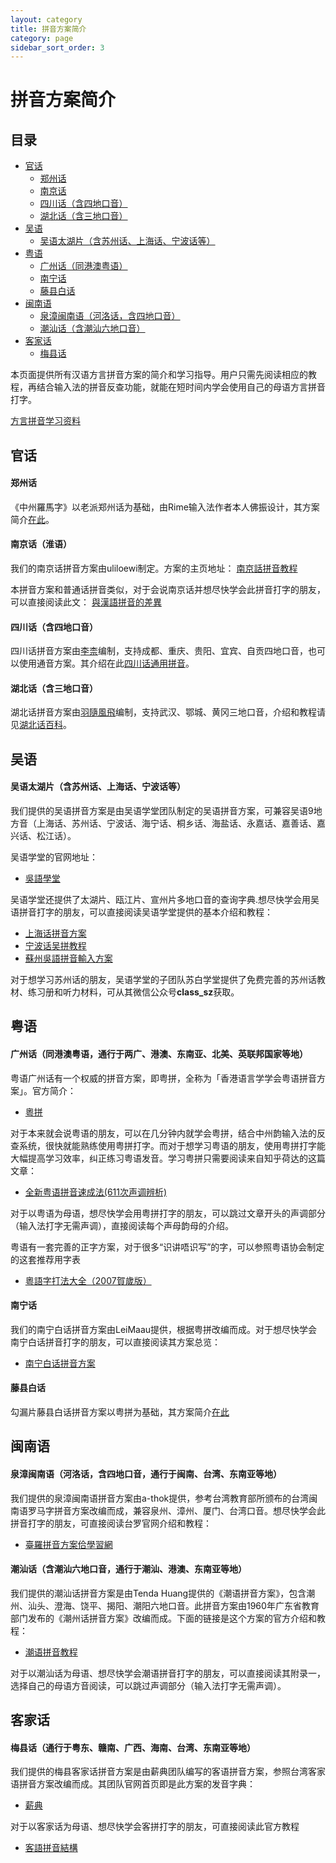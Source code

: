 ```yaml
---
layout: category
title: 拼音方案简介
category: page
sidebar_sort_order: 3
---
```


# 拼音方案简介

## 目录

- [官话](#官话)
  - [郑州话](#郑州话)
  - [南京话](#南京话淮语)
  - [四川话（含四地口音）](#四川话（含四地口音）)
  - [湖北话（含三地口音）](#湖北话（含三地口音）)
- [吴语](#吴语)
  - [吴语太湖片（含苏州话、上海话、宁波话等）](#吴语太湖片含苏州话上海话宁波话等)
- [粤语](#粤语)
  - [广州话（同港澳粤语）](#广州话同港澳粤语通行于两广港澳东南亚北美英联邦国家等地)
  - [南宁话](#南宁话)
  - [藤县白话](#藤县白话)
- [闽南语](#闽南语)
  - [泉漳闽南语（河洛话，含四地口音）](#泉漳闽南语河洛话含四地口音通行于闽南台湾东南亚等地)
  - [潮汕话（含潮汕六地口音）](#潮汕话含潮汕六地口音通行于潮汕港澳东南亚等地)
- [客家话](#客家话)
  - [梅县话](#梅县话通行于粤东赣南广西海南台湾东南亚等地)

本页面提供所有汉语方言拼音方案的简介和学习指导。用户只需先阅读相应的教程，再结合输入法的拼音反查功能，就能在短时间内学会使用自己的母语方言拼音打字。

[方言拼音学习资料](https://share.weiyun.com/5BqauQb)

## 官话

#### 郑州话

《中州羅馬字》以老派郑州话为基础，由Rime输入法作者本人佛振设计，其方案简介[在此](https://github.com/HesperusArcher/zhung/blob/master/Introduction.md)。

#### 南京话（淮语）

我们的南京话拼音方案由uliloewi制定。方案的主页地址：
[南京話拼音教程](https://uliloewi.github.io/LangJinPinIn/CiwnIwn)

本拼音方案和普通话拼音类似，对于会说南京话并想尽快学会此拼音打字的朋友，可以直接阅读此文：
[與漢語拼音的差異](https://uliloewi.github.io/LangJinPinIn/LinIwnChaI)

#### 四川话（含四地口音）

四川话拼音方案由[李柰](https://www.zhihu.com/people/papnas)编制，支持成都、重庆、贵阳、宜宾、自贡四地口音，也可以使用通音方案。其介绍在此[四川话通用拼音](https://zhuanlan.zhihu.com/p/34562639)。

#### 湖北话（含三地口音）

湖北话拼音方案由[羽隨風飛](https://www.zhihu.com/people/yu-sui-feng-fei-81)编制，支持武汉、鄂城、黄冈三地口音，介绍和教程请见[湖北话百科](https://github.com/yuxifongfei/hubehua/wiki)。

## 吴语

#### 吴语太湖片（含苏州话、上海话、宁波话等）

我们提供的吴语拼音方案是由吴语学堂团队制定的吴语拼音方案，可兼容吴语9地方音（上海话、苏州话、宁波话、海宁话、桐乡话、海盐话、永嘉话、嘉善话、嘉兴话、松江话）。

吴语学堂的官网地址：

- [吳語學堂](https://www.wugniu.com/)

吴语学堂还提供了太湖片、瓯江片、宣州片多地口音的查询字典.想尽快学会用吴语拼音打字的朋友，可以直接阅读吴语学堂提供的基本介绍和教程：

- [上海话拼音方案](https://www.wugniu.com/yinxi/shanghai)
- [宁波话吴拼教程](https://shinzoqchiuq.github.io/gninpou-tutorial/)
- [蘇州吳語拼音輸入方案](https://github.com/NGLI/rime-wugniu_soutseu)

对于想学习苏州话的朋友，吴语学堂的子团队苏白学堂提供了免费完善的苏州话教材、练习册和听力材料，可从其微信公众号**class_sz**获取。

## 粤语

#### 广州话（同港澳粤语，通行于两广、港澳、东南亚、北美、英联邦国家等地）

粤语广州话有一个权威的拼音方案，即粤拼，全称为「香港语言学学会粤语拼音方案」。官方简介：

- [粵拼](https://www.lshk.org/jyutping)

对于本来就会说粤语的朋友，可以在几分钟内就学会粤拼，结合中州韵输入法的反查系统，很快就能熟练使用粤拼打字。而对于想学习粤语的朋友，使用粤拼打字能大幅提高学习效率，纠正练习粤语发音。学习粤拼只需要阅读来自知乎荷达的这篇文章：

- [全新粤语拼音速成法(611次声调辨析)](https://zhuanlan.zhihu.com/p/22005669)

对于以粤语为母语，想尽快学会用粤拼打字的朋友，可以跳过文章开头的声调部分（输入法打字无需声调），直接阅读每个声母韵母的介绍。

粤语有一套完善的正字方案，对于很多“识讲唔识写”的字，可以参照粤语协会制定的这套推荐用字表

- [粵語字打法大全（2007賀歲版）](http://www.cantonese.asia/attachments/school/canchars.htm)

#### 南宁话

我们的南宁白话拼音方案由LeiMaau提供，根据粤拼改编而成。对于想尽快学会南宁白话拼音打字的朋友，可以直接阅读其方案总览：

- [南宁白话拼音方案](https://leimaau.github.io/book/PHONETICIZE.html)

#### 藤县白话

勾漏片藤县白话拼音方案以粤拼为基础，其方案简介[在此](https://github.com/cryptogun/gaulau_jyutping)

## 闽南语

#### 泉漳闽南语（河洛话，含四地口音，通行于闽南、台湾、东南亚等地）

我们提供的泉漳闽南语拼音方案由a-thok提供，参考台湾教育部所颁布的台湾闽南语罗马字拼音方案改编而成，兼容泉州、漳州、厦门、台湾口音。想尽快学会此拼音打字的朋友，可直接阅读台罗官网介绍和教程：

- [臺羅拼音方案佮學習網](http://www.ntcu.edu.tw/tailo/sound.htm)

#### 潮汕话（含潮汕六地口音，通行于潮汕、港澳、东南亚等地）

我们提供的潮汕话拼音方案是由Tenda Huang提供的《潮语拼音方案》，包含潮州、汕头、澄海、饶平、揭阳、潮阳六地口音。此拼音方案由1960年广东省教育部门发布的《潮州话拼音方案》改编而成。下面的链接是这个方案的官方介绍和教程：

- [潮语拼音教程](https://kahaani.github.io/gatian/index.html)

对于以潮汕话为母语、想尽快学会潮语拼音打字的朋友，可以直接阅读其附录一，选择自己的母语方音阅读，可以跳过声调部分（输入法打字无需声调）。

## 客家话

#### 梅县话（通行于粤东、赣南、广西、海南、台湾、东南亚等地）

我们提供的梅县客家话拼音方案是由薪典团队编写的客语拼音方案，参照台湾客家语拼音方案改编而成。其团队官网首页即是此方案的发音字典：

- [薪典](http://syndict.com/)

对于以客家话为母语、想尽快学会客拼打字的朋友，可直接阅读此官方教程

- [客語拼音結構](http://syndict.com/hakka/tutorial/1.8.htm)